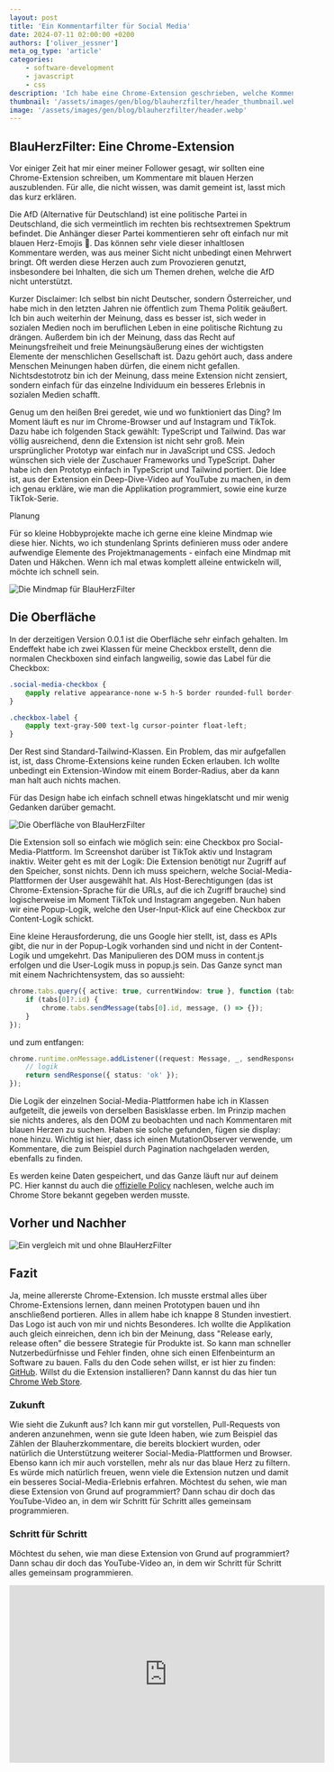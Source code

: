 ```yaml
---
layout: post
title: 'Ein Kommentarfilter für Social Media'
date: 2024-07-11 02:00:00 +0200
authors: ['oliver_jessner']
meta_og_type: 'article'
categories:
    - software-development
    - javascript
    - css
description: 'Ich habe eine Chrome-Extension geschrieben, welche Kommentare mit blauen Herzen ausblendet.'
thumbnail: '/assets/images/gen/blog/blauherzfilter/header_thumbnail.webp'
image: '/assets/images/gen/blog/blauherzfilter/header.webp'
---
```


## BlauHerzFilter: Eine Chrome-Extension

Vor einiger Zeit hat mir einer meiner Follower gesagt, wir sollten eine Chrome-Extension schreiben, um Kommentare mit blauen Herzen auszublenden. Für alle, die nicht wissen, was damit gemeint ist, lasst mich das kurz erklären.

Die AfD (Alternative für Deutschland) ist eine politische Partei in Deutschland, die sich vermeintlich im rechten bis rechtsextremen Spektrum befindet. Die Anhänger dieser Partei kommentieren sehr oft einfach nur mit blauen Herz-Emojis 💙. Das können sehr viele dieser inhaltlosen Kommentare werden, was aus meiner Sicht nicht unbedingt einen Mehrwert bringt. Oft werden diese Herzen auch zum Provozieren genutzt, insbesondere bei Inhalten, die sich um Themen drehen, welche die AfD nicht unterstützt.

Kurzer Disclaimer: Ich selbst bin nicht Deutscher, sondern Österreicher, und habe mich in den letzten Jahren nie öffentlich zum Thema Politik geäußert. Ich bin auch weiterhin der Meinung, dass es besser ist, sich weder in sozialen Medien noch im beruflichen Leben in eine politische Richtung zu drängen. Außerdem bin ich der Meinung, dass das Recht auf Meinungsfreiheit und freie Meinungsäußerung eines der wichtigsten Elemente der menschlichen Gesellschaft ist. Dazu gehört auch, dass andere Menschen Meinungen haben dürfen, die einem nicht gefallen. Nichtsdestotrotz bin ich der Meinung, dass meine Extension nicht zensiert, sondern einfach für das einzelne Individuum ein besseres Erlebnis in sozialen Medien schafft.

Genug um den heißen Brei geredet, wie und wo funktioniert das Ding? Im Moment läuft es nur im Chrome-Browser und auf Instagram und TikTok. Dazu habe ich folgenden Stack gewählt: TypeScript und Tailwind. Das war völlig ausreichend, denn die Extension ist nicht sehr groß. Mein ursprünglicher Prototyp war einfach nur in JavaScript und CSS. Jedoch wünschen sich viele der Zuschauer Frameworks und TypeScript. Daher habe ich den Prototyp einfach in TypeScript und Tailwind portiert. Die Idee ist, aus der Extension ein Deep-Dive-Video auf YouTube zu machen, in dem ich genau erkläre, wie man die Applikation programmiert, sowie eine kurze TikTok-Serie.

Planung

Für so kleine Hobbyprojekte mache ich gerne eine kleine Mindmap wie diese hier. Nichts, wo ich stundenlang Sprints definieren muss oder andere aufwendige Elemente des Projektmanagements - einfach eine Mindmap mit Daten und Häkchen. Wenn ich mal etwas komplett alleine entwickeln will, möchte ich schnell sein.

![Die Mindmap für BlauHerzFilter](/assets/images/gen/blog/blauherzfilter/mindmap.webp)

## Die Oberfläche

In der derzeitigen Version 0.0.1 ist die Oberfläche sehr einfach gehalten. Im Endeffekt habe ich zwei Klassen für meine Checkbox erstellt, denn die normalen Checkboxen sind einfach langweilig, sowie das Label für die Checkbox:

```css
.social-media-checkbox {
    @apply relative appearance-none w-5 h-5 border rounded-full border-gray-500 cursor-pointer checked:bg-blue-800;
}

.checkbox-label {
    @apply text-gray-500 text-lg cursor-pointer float-left;
}
```

Der Rest sind Standard-Tailwind-Klassen. Ein Problem, das mir aufgefallen ist, ist, dass Chrome-Extensions keine runden Ecken erlauben. Ich wollte unbedingt ein Extension-Window mit einem Border-Radius, aber da kann man halt auch nichts machen.

Für das Design habe ich einfach schnell etwas hingeklatscht und mir wenig Gedanken darüber gemacht.

![Die Oberfläche von BlauHerzFilter](/assets/images/gen/blog/blauherzfilter/ui.webp)

Die Extension soll so einfach wie möglich sein: eine Checkbox pro Social-Media-Plattform. Im Screenshot darüber ist TikTok aktiv und Instagram inaktiv. Weiter geht es mit der Logik: Die Extension benötigt nur Zugriff auf den Speicher, sonst nichts. Denn ich muss speichern, welche Social-Media-Plattformen der User ausgewählt hat. Als Host-Berechtigungen (das ist Chrome-Extension-Sprache für die URLs, auf die ich Zugriff brauche) sind logischerweise im Moment TikTok und Instagram angegeben. Nun haben wir eine Popup-Logik, welche den User-Input-Klick auf eine Checkbox zur Content-Logik schickt.

Eine kleine Herausforderung, die uns Google hier stellt, ist, dass es APIs gibt, die nur in der Popup-Logik vorhanden sind und nicht in der Content-Logik und umgekehrt. Das Manipulieren des DOM muss in content.js erfolgen und die User-Logik muss in popup.js sein. Das Ganze synct man mit einem Nachrichtensystem, das so aussieht:

```typescript
chrome.tabs.query({ active: true, currentWindow: true }, function (tabs) {
    if (tabs[0]?.id) {
        chrome.tabs.sendMessage(tabs[0].id, message, () => {});
    }
});
```

und zum entfangen:

```typescript
chrome.runtime.onMessage.addListener((request: Message, _, sendResponse) => {
    // logik
    return sendResponse({ status: 'ok' });
});
```

Die Logik der einzelnen Social-Media-Plattformen habe ich in Klassen aufgeteilt, die jeweils von derselben Basisklasse erben. Im Prinzip machen sie nichts anderes, als den DOM zu beobachten und nach Kommentaren mit blauen Herzen zu suchen. Haben sie solche gefunden, fügen sie display: none hinzu. Wichtig ist hier, dass ich einen MutationObserver verwende, um Kommentare, die zum Beispiel durch Pagination nachgeladen werden, ebenfalls zu finden.

Es werden keine Daten gespeichert, und das Ganze läuft nur auf deinem PC. Hier kannst du auch die [offizielle Policy](https://oliverjessner.at/blauherzfilter-privacy-policy/) nachlesen, welche auch im Chrome Store bekannt gegeben werden musste.

## Vorher und Nachher

![Ein vergleich mit und ohne BlauHerzFilter](/assets/images/gen/blog/blauherzfilter/comparison.png)

## Fazit

Ja, meine allererste Chrome-Extension. Ich musste erstmal alles über Chrome-Extensions lernen, dann meinen Prototypen bauen und ihn anschließend portieren. Alles in allem habe ich knappe 8 Stunden investiert. Das Logo ist auch von mir und nichts Besonderes. Ich wollte die Applikation auch gleich einreichen, denn ich bin der Meinung, dass "Release early, release often" die bessere Strategie für Produkte ist. So kann man schneller Nutzerbedürfnisse und Fehler finden, ohne sich einen Elfenbeinturm an Software zu bauen. Falls du den Code sehen willst, er ist hier zu finden: [GitHub](https://github.com/oliverjessner/blauherzfilter). Willst du die Extension installieren? Dann kannst du das hier tun [Chrome Web Store](https://chromewebstore.google.com/detail/blauherzfilter/ekhanknjgoennfolmgpmhfhkfehcgldp).

### Zukunft

Wie sieht die Zukunft aus? Ich kann mir gut vorstellen, Pull-Requests von anderen anzunehmen, wenn sie gute Ideen haben, wie zum Beispiel das Zählen der Blauherzkommentare, die bereits blockiert wurden, oder natürlich die Unterstützung weiterer Social-Media-Plattformen und Browser. Ebenso kann ich mir auch vorstellen, mehr als nur das blaue Herz zu filtern. Es würde mich natürlich freuen, wenn viele die Extension nutzen und damit ein besseres Social-Media-Erlebnis erfahren. Möchtest du sehen, wie man diese Extension von Grund auf programmiert? Dann schau dir doch das YouTube-Video an, in dem wir Schritt für Schritt alles gemeinsam programmieren.

### Schritt für Schritt

Möchtest du sehen, wie man diese Extension von Grund auf programmiert? Dann schau dir doch das YouTube-Video an, in dem wir Schritt für Schritt alles gemeinsam programmieren.

<iframe width="560" height="315" src="https://www.youtube.com/embed/fPSKgTdB4XA?si=uv0DiC0Z5ncGWwb9" title="YouTube video player" frameborder="0" allow="accelerometer; autoplay; clipboard-write; encrypted-media; gyroscope; picture-in-picture; web-share" referrerpolicy="strict-origin-when-cross-origin" allowfullscreen></iframe>
